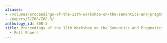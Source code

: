 ```yaml
---
aliases:
- /volumes/proceedings-of-the-12th-workshop-on-the-semantics-and-pragmatics-of-dialogue-full-papers/
- /papers/Z/Z08/Z08-3/
anthology_id: Z08-3
title: Proceedings of the 12th Workshop on the Semantics and Pragmatics of Dialogue
  - Full Papers
---
```

